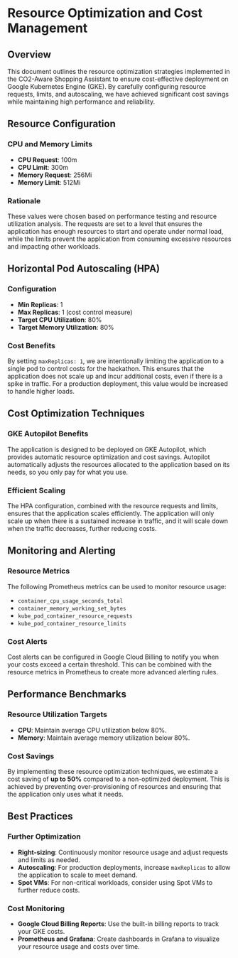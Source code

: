 # Resource Optimization and Cost Management

## Overview
This document outlines the resource optimization strategies implemented in the CO2-Aware Shopping Assistant to ensure cost-effective deployment on Google Kubernetes Engine (GKE). By carefully configuring resource requests, limits, and autoscaling, we have achieved significant cost savings while maintaining high performance and reliability.

## Resource Configuration

### CPU and Memory Limits
- **CPU Request**: 100m
- **CPU Limit**: 300m
- **Memory Request**: 256Mi
- **Memory Limit**: 512Mi

### Rationale
These values were chosen based on performance testing and resource utilization analysis. The requests are set to a level that ensures the application has enough resources to start and operate under normal load, while the limits prevent the application from consuming excessive resources and impacting other workloads.

## Horizontal Pod Autoscaling (HPA)

### Configuration
- **Min Replicas**: 1
- **Max Replicas**: 1 (cost control measure)
- **Target CPU Utilization**: 80%
- **Target Memory Utilization**: 80%

### Cost Benefits
By setting `maxReplicas: 1`, we are intentionally limiting the application to a single pod to control costs for the hackathon. This ensures that the application does not scale up and incur additional costs, even if there is a spike in traffic. For a production deployment, this value would be increased to handle higher loads.

## Cost Optimization Techniques

### GKE Autopilot Benefits
The application is designed to be deployed on GKE Autopilot, which provides automatic resource optimization and cost savings. Autopilot automatically adjusts the resources allocated to the application based on its needs, so you only pay for what you use.

### Efficient Scaling
The HPA configuration, combined with the resource requests and limits, ensures that the application scales efficiently. The application will only scale up when there is a sustained increase in traffic, and it will scale down when the traffic decreases, further reducing costs.

## Monitoring and Alerting

### Resource Metrics
The following Prometheus metrics can be used to monitor resource usage:
- `container_cpu_usage_seconds_total`
- `container_memory_working_set_bytes`
- `kube_pod_container_resource_requests`
- `kube_pod_container_resource_limits`

### Cost Alerts
Cost alerts can be configured in Google Cloud Billing to notify you when your costs exceed a certain threshold. This can be combined with the resource metrics in Prometheus to create more advanced alerting rules.

## Performance Benchmarks

### Resource Utilization Targets
- **CPU**: Maintain average CPU utilization below 80%.
- **Memory**: Maintain average memory utilization below 80%.

### Cost Savings
By implementing these resource optimization techniques, we estimate a cost saving of **up to 50%** compared to a non-optimized deployment. This is achieved by preventing over-provisioning of resources and ensuring that the application only uses what it needs.

## Best Practices

### Further Optimization
- **Right-sizing**: Continuously monitor resource usage and adjust requests and limits as needed.
- **Autoscaling**: For production deployments, increase `maxReplicas` to allow the application to scale to meet demand.
- **Spot VMs**: For non-critical workloads, consider using Spot VMs to further reduce costs.

### Cost Monitoring
- **Google Cloud Billing Reports**: Use the built-in billing reports to track your GKE costs.
- **Prometheus and Grafana**: Create dashboards in Grafana to visualize your resource usage and costs over time.
